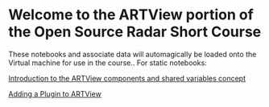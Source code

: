 # Welcome to the ARTView portion of the Open Source Radar Short Course
These notebooks and associate data will automagically be loaded onto the
Virtual machine for use in the course.. For static notebooks:
<p>
<a href='http://nbviewer.ipython.org/github/gamaanderson/artview_course/blob/master/1_components_and_shared_variables.ipynb'> Introduction to the ARTView components and shared variables concept</a>
<p>

<p>
<a href='http://nbviewer.ipython.org/github/gamaanderson/artview_course/blob/master/2_Plugins.ipynb'> Adding a Plugin to ARTView</a>
<p>
